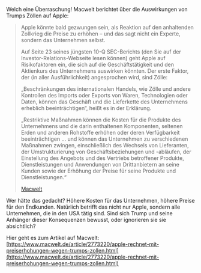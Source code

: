 Welch eine Überraschung! Macwelt berichtet über die Auswirkungen von Trumps Zöllen auf Apple:

> Apple könnte bald gezwungen sein, als Reaktion auf den anhaltenden Zollkrieg die Preise zu erhöhen – und das sagt nicht ein Experte, sondern das Unternehmen selbst.
> 
> Auf Seite 23 seines jüngsten 10-Q SEC-Berichts (den Sie auf der Investor-Relations-Webseite lesen können) geht Apple auf Risikofaktoren ein, die sich auf die Geschäftstätigkeit und den Aktienkurs des Unternehmens auswirken könnten. Der erste Faktor, der (in aller Ausführlichkeit) angesprochen wird, sind Zölle:
> 
> „Beschränkungen des internationalen Handels, wie Zölle und andere Kontrollen des Imports oder Exports von Waren, Technologien oder Daten, können das Geschäft und die Lieferkette des Unternehmens erheblich beeinträchtigen“, heißt es in der Erklärung.
> 
> „Restriktive Maßnahmen können die Kosten für die Produkte des Unternehmens und die darin enthaltenen Komponenten, seltenen Erden und anderen Rohstoffe erhöhen oder deren Verfügbarkeit beeinträchtigen … und können das Unternehmen zu verschiedenen Maßnahmen zwingen, einschließlich des Wechsels von Lieferanten, der Umstrukturierung von Geschäftsbeziehungen und -abläufen, der Einstellung des Angebots und des Vertriebs betroffener Produkte, Dienstleistungen und Anwendungen von Drittanbietern an seine Kunden sowie der Erhöhung der Preise für seine Produkte und Dienstleistungen.“
> 
> [Macwelt](https://www.macwelt.de/article/2773220/apple-rechnet-mit-preiserhohungen-wegen-trumps-zollen.html)

Wer hätte das gedacht? Höhere Kosten für das Unternehmen, höhere Preise für den Endkunden. Natürlich betrifft das nicht nur Apple, sondern alle Unternehmen, die in den USA tätig sind. Sind sich Trump und seine Anhänger dieser Konsequenzen bewusst, oder ignorieren sie sie absichtlich?

Hier geht es zum Artikel auf Macwelt: [https://www.macwelt.de/article/2773220/apple-rechnet-mit-preiserhohungen-wegen-trumps-zollen.html](https://www.macwelt.de/article/2773220/apple-rechnet-mit-preiserhohungen-wegen-trumps-zollen.html)